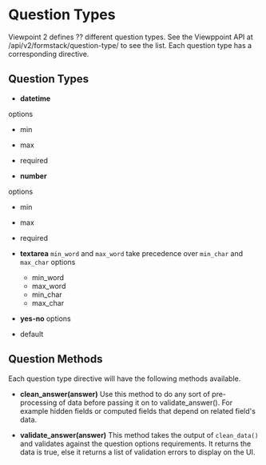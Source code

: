 # Question Types

Viewpoint 2 defines ?? different question types. See the Viewppoint API at /api/v2/formstack/question-type/ to see the list. Each question type has a corresponding directive.

## Question Types

* **datetime** 
  
 options
  * min 
  * max
  * required

* **number**
  
 options
  * min
  * max
  * required
 
* **textarea**
  `min_word` and `max_word` take precedence over `min_char` and `max_char`
 options
  * min_word
  * max_word
  * min_char
  * max_char

* **yes-no**
 options
 * default


## Question Methods
Each question type directive will have the following methods available. 



* **clean_answer(answer)**
  Use this method to do any sort of pre-processing of data before passing it on to validate_answer(). For example hidden fields or computed fields that depend on related field's data. 

* **validate_answer(answer)**
  This method takes the output of `clean_data()` and validates against the question options requirements. It returns the data is true, else it returns a list of validation errors to display on the UI. 


